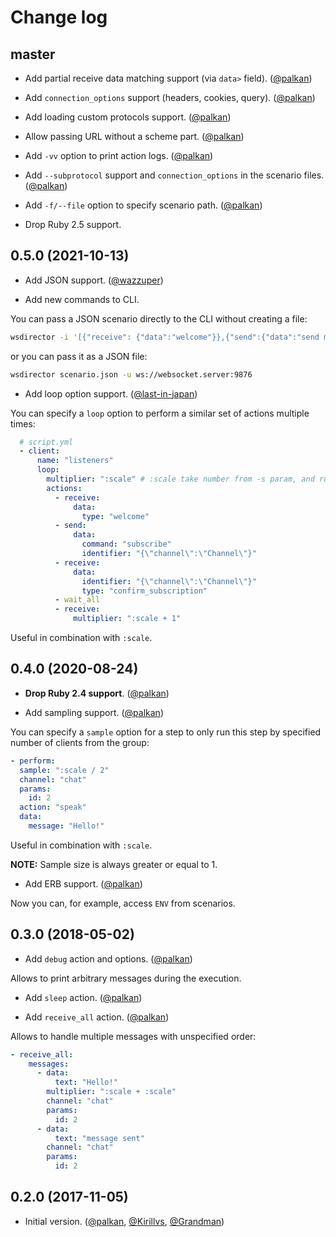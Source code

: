 # Change log

## master

- Add partial receive data matching support (via `data>` field). ([@palkan][])

- Add `connection_options` support (headers, cookies, query). ([@palkan][])

- Add loading custom protocols support. ([@palkan][])

- Allow passing URL without a scheme part. ([@palkan][])

- Add `-vv` option to print action logs. ([@palkan][])

- Add `--subprotocol` support and `connection_options` in the scenario files. ([@palkan][])

- Add `-f/--file` option to specify scenario path. ([@palkan][])

- Drop Ruby 2.5 support.

## 0.5.0 (2021-10-13)

- Add JSON support. ([@wazzuper][])

- Add new commands to CLI.

You can pass a JSON scenario directly to the CLI without creating a file:

```bash
wsdirector -i '[{"receive": {"data":"welcome"}},{"send":{"data":"send message"}},{"receive":{"data":"receive message"}}]' -u ws://websocket.server:9876
```

or you can pass it as a JSON file:

```bash
wsdirector scenario.json -u ws://websocket.server:9876
```

- Add loop option support. ([@last-in-japan][])

You can specify a `loop` option to perform a similar set of actions multiple times:

```yml
  # script.yml
  - client:
      name: "listeners"
      loop:
        multiplier: ":scale" # :scale take number from -s param, and run :scale number of clients in this group
        actions:
          - receive:
              data:
                type: "welcome"
          - send:
              data:
                command: "subscribe"
                identifier: "{\"channel\":\"Channel\"}"
          - receive:
              data:
                identifier: "{\"channel\":\"Channel\"}"
                type: "confirm_subscription"
          - wait_all
          - receive:
              multiplier: ":scale + 1"
```

Useful in combination with `:scale`.

## 0.4.0 (2020-08-24)

- **Drop Ruby 2.4 support**. ([@palkan][])

- Add sampling support. ([@palkan][])

You can specify a `sample` option for a step to only run this step by specified number of clients from the group:

```yml
- perform:
  sample: ":scale / 2"
  channel: "chat"
  params:
    id: 2
  action: "speak"
  data:
    message: "Hello!"
```

Useful in combination with `:scale`.

**NOTE:** Sample size is always greater or equal to 1.

- Add ERB support. ([@palkan][])

Now you can, for example, access `ENV` from scenarios.

## 0.3.0 (2018-05-02)

- Add `debug` action and options. ([@palkan][])

Allows to print arbitrary messages during the execution.

- Add `sleep` action. ([@palkan][])

- Add `receive_all` action. ([@palkan][])

Allows to handle multiple messages with unspecified order:

```yml
- receive_all:
    messages:
      - data:
          text: "Hello!"
        multiplier: ":scale + :scale"
        channel: "chat"
        params:
          id: 2
      - data:
          text: "message sent"
        channel: "chat"
        params:
          id: 2
```

## 0.2.0 (2017-11-05)

- Initial version. ([@palkan][], [@Kirillvs][], [@Grandman][])

[@palkan]: https://github.com/palkan
[@Kirillvs]: https://github.com/Kirillvs
[@Grandman]: https://github.com/Grandman
[@wazzuper]: https://github.com/wazzuper
[@last-in-japan]: https://github.com/last-in-japan
